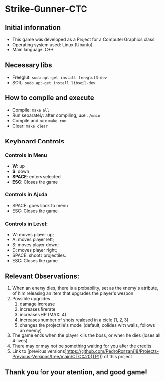 # Strike-Gunner-CTC

## Initial information

- This game was developed as a Project for a Computer Graphics class
- Operating system used: Linux (Ubuntu).
- Main language: C++

## Necessary libs

- Freeglut: `sudo apt-get install freeglut3-dev`
- SOIL: `sudo apt-get install libsoil-dev`

## How to compile and execute

- Compile: `make all`
- Run separately: after compiling, use `./main`
- Compile and run: `make run`
- Clear: `make clear`

## Keyboard Controls

### Controls in Menu
- **W**: up
- **S**: down
- **SPACE**: enters selected 
- **ESC**: Closes the game
   
### Controls in Ajuda
- SPACE: goes back to menu
- ESC: Closes the game

### Controls in Level:
- W: moves player up;  
- A: moves player left;  
- S: moves player down;
- D: moves player right;  
- SPACE: shoots projectiles.
- ESC: Closes the game

## Relevant Observations:
1. When an enemy dies, there is a probability, set as the enemy's atribute, of him releasing an item that upgrades the player's weapon
2. Possible upgrades
   1. damage increase
   2. increases firerate
   3. increases HP (MAX: 4)
   4. increases number of shots realesed in a cicle (1, 2, 3)
   5. changes the projectile's model (default, colides with walls, follows an enemy)
3. The game ends when the player kills the boss, or when he dies (loses all 4 lives)
4. There may or may not be something waiting for you after the credits
5. Link to [previous versions]https://github.com/PedroRonzani18/Projects-Previous-Versions/tree/main/CTC%20(TP1)) of this project

## Thank you for your atention, and good game!
